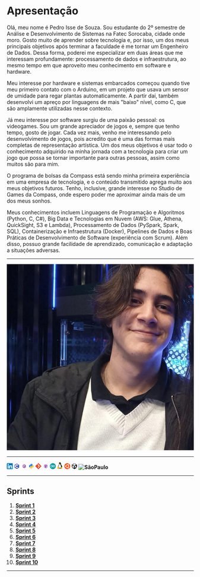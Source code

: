 # **Apresentação**

Olá, meu nome é Pedro Isse de Souza. Sou estudante do 2º semestre de Análise e Desenvolvimento de Sistemas na Fatec Sorocaba, cidade onde moro. Gosto muito de aprender sobre tecnologia e, por isso, um dos meus principais objetivos após terminar a faculdade é me tornar um Engenheiro de Dados. Dessa forma, poderei me especializar em duas áreas que me interessam profundamente: processamento de dados e infraestrutura, ao mesmo tempo em que aproveito meu conhecimento em software e hardware.

Meu interesse por hardware e sistemas embarcados começou quando tive meu primeiro contato com o Arduino, em um projeto que usava um sensor de umidade para regar plantas automaticamente. A partir daí, também desenvolvi um apreço por linguagens de mais "baixo" nível, como C, que são amplamente utilizadas nesse contexto.

Já meu interesse por software surgiu de uma paixão pessoal: os videogames. Sou um grande apreciador de jogos e, sempre que tenho tempo, gosto de jogar. Cada vez mais, venho me interessando pelo desenvolvimento de jogos, pois acredito que é uma das formas mais completas de representação artística. Um dos meus objetivos é usar todo o conhecimento adquirido na minha jornada com a tecnologia para criar um jogo que possa se tornar importante para outras pessoas, assim como muitos são para mim.

O programa de bolsas da Compass está sendo minha primeira experiência em uma empresa de tecnologia, e o conteúdo transmitido agrega muito aos meus objetivos futuros. Tenho, inclusive, grande interesse no Studio de Games da Compass, onde espero poder me aproximar ainda mais de um dos meus sonhos.

Meus conhecimentos incluem Linguagens de Programação e Algoritmos (Python, C, C#), Big Data e Tecnologias em Nuvem (AWS: Glue, Athena, QuickSight, S3 e Lambda), Processamento de Dados (PySpark, Spark, SQL), Containerização e Infraestrutura (Docker), Pipelines de Dados e Boas Práticas de Desenvolvimento de Software (experiência com Scrum). Além disso, possuo grande facilidade de aprendizado, comunicação e adaptação a situações adversas.
___

![Foto Pedro Isse](/Assets/PedroIsse.jpg)

___

**[![LinkedIn](/Assets/linkedin.png)](https://www.linkedin.com/in/pedroisse) ![C](/Assets/C.png) ![Csharp](/Assets/Csharp.png) ![Python](/Assets/Python.png) ![Git](/Assets/Git.png) ![GitHub](/Assets/GitHub.png) ![Arduino](/Assets/Arduino.png) ![Linux](/Assets/Linux.png) ![LinuxUbunto](/Assets/LinuxUbunto.png) ![Unity](/Assets/Unity.png) ![SãoPaulo](/Assets/SãoPaulo.png)**


___

## **Sprints** 

1. [**Sprint 1**](./Sprint1/README.md)
2. [**Sprint 2**](./Sprint2/README.md)
3. [**Sprint 3**](./Sprint3/README.md)
4. [**Sprint 4**](./Sprint4/README.md)
5. [**Sprint 5**](./Sprint5/README.md)
6. [**Sprint 6**](./Sprint6/README.md)
7. [**Sprint 7**](./Sprint7/README.md)
8. [**Sprint 8**](./Sprint8/README.md)
9. [**Sprint 9**](./Sprint9/README.md)
10. [**Sprint 10**](./Sprint10/README.md)
___